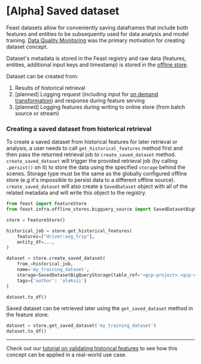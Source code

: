 # \[Alpha] Saved dataset

Feast datasets allow for conveniently saving dataframes that include both features and entities to be subsequently used for data analysis and model training. [Data Quality Monitoring](https://docs.google.com/document/d/110F72d4NTv80p35wDSONxhhPBqWRwbZXG4f9mNEMd98) was the primary motivation for creating dataset concept.

Dataset's metadata is stored in the Feast registry and raw data (features, entities, additional input keys and timestamp) is stored in the [offline store](../architecture-and-components/offline-store.md).

Dataset can be created from:

1. Results of historical retrieval
2. \[planned] Logging request (including input for [on demand transformation](../../reference/alpha-on-demand-feature-view.md)) and response during feature serving
3. \[planned] Logging features during writing to online store (from batch source or stream)

### Creating a saved dataset from historical retrieval

To create a saved dataset from historical features for later retrieval or analysis, a user needs to call `get_historical_features` method first and then pass the returned retrieval job to `create_saved_dataset` method. `create_saved_dataset` will trigger the provided retrieval job (by calling `.persist()` on it) to store the data using the specified `storage` behind the scenes. Storage type must be the same as the globally configured offline store (e.g it's impossible to persist data to a different offline source). `create_saved_dataset` will also create a `SavedDataset` object with all of the related metadata and will write this object to the registry.

```python
from feast import FeatureStore
from feast.infra.offline_stores.bigquery_source import SavedDatasetBigQueryStorage

store = FeatureStore()

historical_job = store.get_historical_features(
    features=["driver:avg_trip"],
    entity_df=...,
)

dataset = store.create_saved_dataset(
    from_=historical_job,
    name='my_training_dataset',
    storage=SavedDatasetBigQueryStorage(table_ref='<gcp-project>.<gcp-dataset>.my_training_dataset'),
    tags={'author': 'oleksii'}
)

dataset.to_df()
```

Saved dataset can be retrieved later using the `get_saved_dataset` method in the feature store:

```python
dataset = store.get_saved_dataset('my_training_dataset')
dataset.to_df()
```

***

Check out our [tutorial on validating historical features](../../tutorials/validating-historical-features.md) to see how this concept can be applied in a real-world use case.
